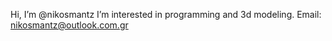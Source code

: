 Hi, I’m @nikosmantz
I’m interested in programming and 3d modeling.
Email: nikosmantz@outlook.com.gr
